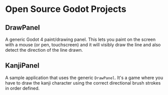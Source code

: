 # Open Source Godot Projects

## DrawPanel

A generic Godot 4 paint/drawing panel. This lets you paint on the screen with a mouse (or pen, touchscreen) and it will visibly draw the line and also detect the direction of the line drawn.

## KanjiPanel

A sample application that uses the generic `DrawPanel`. It's a game where you have to draw the kanji character using the correct directional brush strokes in order defined.
